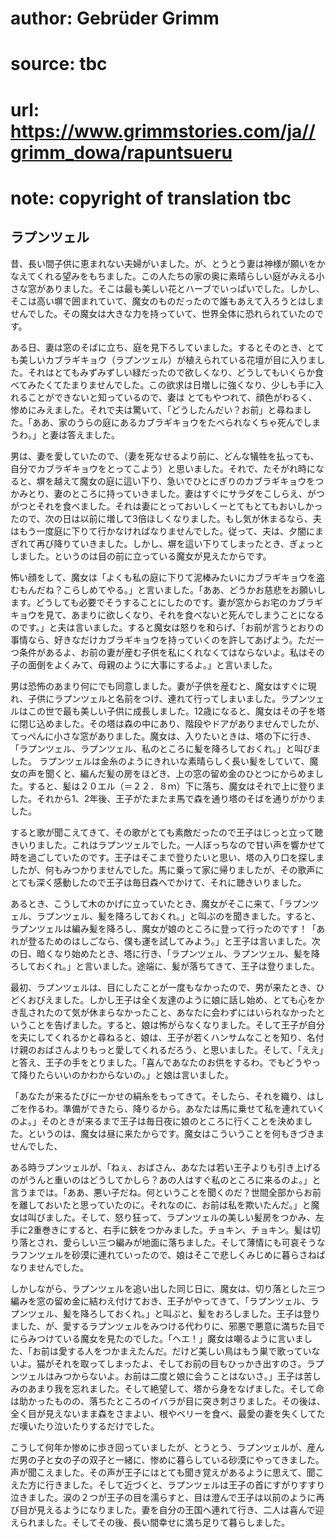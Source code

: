 # author: Gebrüder Grimm
# source: tbc
# url: https://www.grimmstories.com/ja//grimm_dowa/rapuntsueru
# note: copyright of translation tbc

## ラプンツェル 

昔、長い間子供に恵まれない夫婦がいました。が、とうとう妻は神様が願いをかなえてくれる望みをもちました。この人たちの家の奥に素晴らしい庭がみえる小さな窓がありました。そこは最も美しい花とハーブでいっぱいでした。しかし、そこは高い塀で囲まれていて、魔女のものだったので誰もあえて入ろうとはしませんでした。その魔女は大きな力を持っていて、世界全体に恐れられていたのです。

ある日、妻は窓のそばに立ち、庭を見下ろしていました。するとそのとき、とても美しいカブラギキョウ（ラプンツェル）が植えられている花壇が目に入りました。それはとてもみずみずしい緑だったので欲しくなり、どうしてもいくらか食べてみたくてたまりませんでした。この欲求は日増しに強くなり、少しも手に入れることができないと知っているので、妻は
とてもやつれて、顔色がわるく、惨めにみえました。それで夫は驚いて、「どうしたんだい？お前」と尋ねました。「ああ、家のうらの庭にあるカブラギキョウをたべられなくちゃ死んでしまうわ。」と妻は答えました。

男は、妻を愛していたので、（妻を死なせるより前に、どんな犠牲を払っても、自分でカブラギキョウをとってこよう）と思いました。それで、たそがれ時になると、塀を越えて魔女の庭に這い下り、急いでひとにぎりのカブラギキョウをつかみとり、妻のところに持っていきました。妻はすぐにサラダをこしらえ、がつがつとそれを食べました。それは妻にとっておいしくーとてもとてもおいしかったので、次の日は以前に増して3倍ほしくなりました。もし気が休まるなら、夫はもう一度庭に下りて行かなければなりませんでした。従って、夫は、夕闇にまぎれて再び降りていきました。しかし、塀を這い下りてしまったとき、ぎょっとしました。というのは目の前に立っている魔女が見えたからです。

怖い顔をして、魔女は「よくも私の庭に下りて泥棒みたいにカブラギキョウを盗むもんだね？こらしめてやる。」と言いました。「ああ、どうかお慈悲をお願いします。どうしても必要でそうすることにしたのです。妻が窓からお宅のカブラギキョウを見て、あまりに欲しくなり、それを食べないと死んでしまうことになるのです。」と夫は言いました。すると魔女は怒りを和らげ、「お前が言うとおりの事情なら、好きなだけカブラギキョウを持っていくのを許してあげよう。ただ一つ条件があるよ、お前の妻が産む子供を私にくれなくてはならないよ。私はその子の面倒をよくみて、母親のように大事にするよ。」と言いました。

男は恐怖のあまり何にでも同意しました。妻が子供を産むと、魔女はすぐに現れ、子供にラプンツェルと名前をつけ、連れて行ってしまいました。ラプンツェルはこの世で最も美しい子供に成長しました。12歳になると、魔女はその子を塔に閉じ込めました。その塔は森の中にあり、階段やドアがありませんでしたが、てっぺんに小さな窓がありました。魔女は、入りたいときは、塔の下に行き、「ラプンツェル、ラプンツェル、私のところに髪を降ろしておくれ。」と叫びました。
ラプンツェルは金糸のようにきれいな素晴らしく長い髪をしていて、魔女の声を聞くと、編んだ髪の房をほどき、上の窓の留め金のひとつにからめました。すると、髪は２０エル（＝２２．８ｍ）下に落ち、魔女はそれで上に登りました。それから1、2年後、王子がたまたま馬で森を通り塔のそばを通りがかりました。

すると歌が聞こえてきて、その歌がとても素敵だったので王子はじっと立って聴きいりました。これはラプンツェルでした。一人ぼっちなので甘い声を響かせて時を過ごしていたのです。王子はそこまで登りたいと思い、塔の入り口を探しましたが、何もみつかりませんでした。馬に乗って家に帰りましたが、その歌声にとても深く感動したので王子は毎日森へでかけて、それに聴きいりました。

あるとき、こうして木のかげに立っていたとき、魔女がそこに来て、「ラプンツェル、ラプンツェル、髪を降ろしておくれ。」と叫ぶのを聞きました。すると、ラプンツェルは編み髪を降ろし、魔女が娘のところに登って行ったのです！「あれが登るためのはしごなら、僕も運を試してみよう。」と王子は言いました。次の日、暗くなり始めたとき、塔に行き、「ラプンツェル、ラプンツェル、髪を降ろしておくれ。」と言いました。途端に、髪が落ちてきて、王子は登りました。

最初、ラプンツェルは、目にしたことが一度もなかったので、男が来たとき、ひどくおびえました。しかし王子は全く友達のように娘に話し始め、とても心をかき乱されたのて気が休まらなかったこと、あなたに会わずにはいられなかったということを告げました。すると、娘は怖がらなくなりました。そして王子が自分を夫にしてくれるかと尋ねると、娘は、王子が若くハンサムなことを知り、名付け親のおばさんよりもっと愛してくれるだろう、と思いました。そして、「ええ」と答え、王子の手をとりました。「喜んであなたのお供をするわ。でもどうやって降りたらいいのかわからないの。」と娘は言いました。

「あなたが来るたびに一かせの絹糸をもってきて。そしたら、それを織り、はしごを作るわ。準備ができたら、降りるから。あなたは馬に乗せて私を連れていくのよ。」そのときが来るまで王子は毎日夜に娘のところに行くことを決めました。というのは、魔女は昼に来たからです。魔女はこういうことを何もきづきませんでした、

ある時ラプンツェルが、「ねぇ、おばさん、あなたは若い王子よりも引き上げるのがうんと重いのはどうしてかしら？あの人はすぐ私のところに来るのよ。」と言うまでは。「ああ、悪い子だね。何ということを聞くのだ？世間全部からお前を離しておいたと思っていたのに。それなのに、お前は私を欺いたんだ。」と魔女は叫びました。そして、怒り狂って、ラプンツェルの美しい髪房をつかみ、左手に2重巻きにすると、右手に鋏をつかみました。チョキン、チョキン。髪は切り落とされ、愛らしい三つ編みが地面に落ちました。そして薄情にも可哀そうなラフンツェルを砂漠に連れていったので、娘はそこで悲しくみじめに暮らさねばなりませんでした。

しかしながら、ラプンツェルを追い出した同じ日に、魔女は、切り落とした三つ編みを窓の留め金に結わえ付けておき、王子がやってきて、「ラプンツェル、ラプンツェル、髪を降ろしておくれ。」と叫ぶと、髪をおろしました。王子は登りました、が、愛するラプンツェルをみつける代わりに、邪悪で悪意に満ちた目でにらみつけている魔女を見たのでした。「ヘエ！」魔女は嘲るように言いました、「お前は愛する人をつかまえたんだ。だけど美しい鳥はもう巣で歌っていないよ。猫がそれを取ってしまったよ、そしてお前の目もひっかき出すのさ。ラプンツェルはみつからないよ。お前は二度と娘に会うことはないさ。」王子は苦しみのあまり我を忘れました。そして絶望して、塔から身をなげました。そして命は助かったものの、落ちたところのイバラが目に突き刺さりました。その後は、全く目が見えないまま森をさまよい、根やベリーを食べ、最愛の妻を失くしてただ嘆いたり泣いたりするだけでした。

こうして何年か惨めに歩き回っていましたが、とうとう、ラプンツェルが、産んだ男の子と女の子の双子と一緒に、惨めに暮らしている砂漠にやってきました。声が聞こえました。その声が王子にはとても聞き覚えがあるように思えて、聞こえた方に行きました。そして近づくと、ラプンツェルは王子の首にすがりすすり泣きました。涙の２つが王子の目を濡らすと、目は澄んで王子は以前のように再び目が見えるようになりました。妻を自分の王国へ連れて行き、二人は喜んで迎えられました。そしてその後、長い間幸せに満ち足りて暮らしました。
